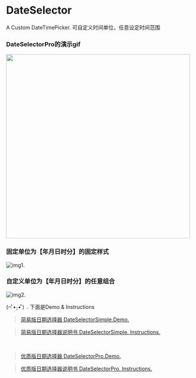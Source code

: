 # DateSelector
A Custom DateTimePicker. 可自定义时间单位，任意设定时间范围
<br/>

### DateSelectorPro的演示gif
<img src="http://7xqsim.com1.z0.glb.clouddn.com/DateSelector1.gif"  height="498" width="width" />

 
### 固定单位为【年月日时分】的固定样式
 ![img1.](http://7xqsim.com1.z0.glb.clouddn.com/DateSelector2.png?imageView2/2/w/562/h/452)
 
### 自定义单位为【年月日时分】的任意组合
 ![img2.](http://7xqsim.com1.z0.glb.clouddn.com/DateSelector3.png?imageView2/2/w/186/h/332)
 


(ෆ ͒•∘̬• ͒)◞ 下面是Demo & Instructions
> [简易版日期选择器 DateSelectorSimple.Demo.](http://appianz.github.io/Desert-or-Ocean/DateSelectorSimple.html) 

> [简易版日期选择器说明书 DateSelectorSimple. Instructions.](https://github.com/AppianZ/Desert-or-Ocean/tree/master/AppianZ/productions/DateSelectorSimple)

<br/>

> [优质版日期选择器 DateSelectorPro.Demo.](http://appianz.github.io/Desert-or-Ocean/DateSelectorPro.html)

> [优质版日期选择器说明书 DateSelectorPro. Instructions.](https://github.com/AppianZ/Desert-or-Ocean/tree/master/AppianZ/productions/DateSelectorPro)

<br/>
